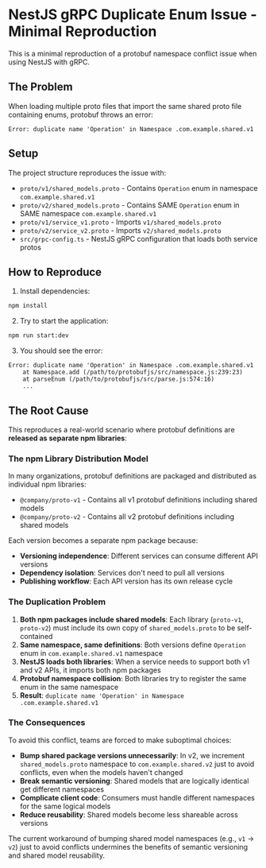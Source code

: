 # NestJS gRPC Duplicate Enum Issue - Minimal Reproduction

This is a minimal reproduction of a protobuf namespace conflict issue when using NestJS with gRPC.

## The Problem

When loading multiple proto files that import the same shared proto file containing enums, protobuf throws an error:

```
Error: duplicate name 'Operation' in Namespace .com.example.shared.v1
```

## Setup

The project structure reproduces the issue with:

- `proto/v1/shared_models.proto` - Contains `Operation` enum in namespace `com.example.shared.v1`
- `proto/v2/shared_models.proto` - Contains SAME `Operation` enum in SAME namespace `com.example.shared.v1`
- `proto/v1/service_v1.proto` - Imports `v1/shared_models.proto`  
- `proto/v2/service_v2.proto` - Imports `v2/shared_models.proto`
- `src/grpc-config.ts` - NestJS gRPC configuration that loads both service protos

## How to Reproduce

1. Install dependencies:
```bash
npm install
```

2. Try to start the application:
```bash
npm run start:dev
```

3. You should see the error:
```
Error: duplicate name 'Operation' in Namespace .com.example.shared.v1
    at Namespace.add (/path/to/protobufjs/src/namespace.js:239:23)
    at parseEnum (/path/to/protobufjs/src/parse.js:574:16)
    ...
```

## The Root Cause

This reproduces a real-world scenario where protobuf definitions are **released as separate npm libraries**:

### The npm Library Distribution Model

In many organizations, protobuf definitions are packaged and distributed as individual npm libraries:
- `@company/proto-v1` - Contains all v1 protobuf definitions including shared models
- `@company/proto-v2` - Contains all v2 protobuf definitions including shared models

Each version becomes a separate npm package because:
- **Versioning independence**: Different services can consume different API versions
- **Dependency isolation**: Services don't need to pull all versions
- **Publishing workflow**: Each API version has its own release cycle

### The Duplication Problem

1. **Both npm packages include shared models**: Each library (`proto-v1`, `proto-v2`) must include its own copy of `shared_models.proto` to be self-contained
2. **Same namespace, same definitions**: Both versions define `Operation` enum in `com.example.shared.v1` namespace
3. **NestJS loads both libraries**: When a service needs to support both v1 and v2 APIs, it imports both npm packages
4. **Protobuf namespace collision**: Both libraries try to register the same enum in the same namespace
5. **Result**: `duplicate name 'Operation' in Namespace .com.example.shared.v1`

### The Consequences

To avoid this conflict, teams are forced to make suboptimal choices:

- **Bump shared package versions unnecessarily**: In v2, we increment `shared_models.proto` namespace to `com.example.shared.v2` just to avoid conflicts, even when the models haven't changed
- **Break semantic versioning**: Shared models that are logically identical get different namespaces
- **Complicate client code**: Consumers must handle different namespaces for the same logical models
- **Reduce reusability**: Shared models become less shareable across versions

The current workaround of bumping shared model namespaces (e.g., `v1` → `v2`) just to avoid conflicts undermines the benefits of semantic versioning and shared model reusability.
